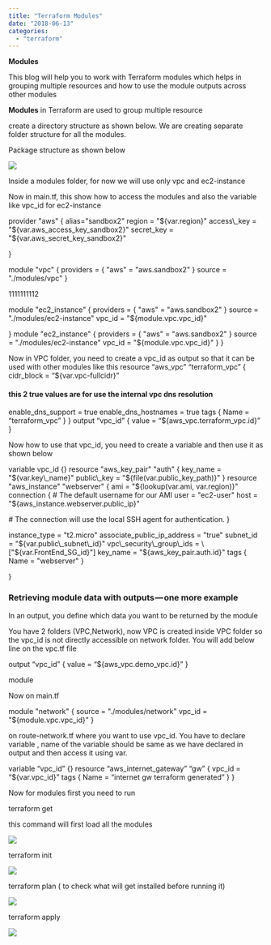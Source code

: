 ```yaml
---
title: "Terraform Modules"
date: "2018-06-13"
categories: 
  - "terraform"
---
```


**Modules**

This blog will help you to work with Terraform modules which helps in grouping multiple resources and how to use the module outputs across other modules

**Modules** in Terraform are used to group multiple resource

create a directory structure as shown below. We are creating separate folder structure for all the modules.

Package structure as shown below

![](https://cdn-images-1.medium.com/max/800/1*Pl2d7r9IfZqmRMNJYMxDdQ.png)

Inside a modules folder, for now we will use only vpc and ec2-instance

Now in main.tf, this show how to access the modules and also the variable like vpc\_id for ec2-instance

provider "aws" {
alias="sandbox2"
region = "${var.region}"
access\_key = "${var.aws\_access\_key\_sandbox2}"
secret\_key = "${var.aws\_secret\_key\_sandbox2}"

}

module "vpc" {
providers = {
    "aws" = "aws.sandbox2"
  }
source = "./modules/vpc"
}

1111111112

module "ec2\_instance" {
 providers = {
    "aws" = "aws.sandbox2"
  }
  source = "./modules/ec2-instance"
  vpc\_id = "${module.vpc.vpc\_id}"

}
module "ec2\_instance" {
 providers = {
 "aws" = "aws.sandbox2" }
source = "./modules/ec2-instance"
vpc\_id = "${module.vpc.vpc\_id}"
}
}

Now in VPC folder, you need to create a vpc\_id as output so that it can be used with other modules like this
resource “aws\_vpc” “terraform\_vpc” { 
 cidr\_block = “${var.vpc-fullcidr}” 
 #### this 2 true values are for use the internal vpc dns resolution
enable\_dns\_support = true
 enable\_dns\_hostnames = true
 tags {
 Name = “terraform\_vpc”
 }
}
output “vpc\_id” { 
 value = “${aws\_vpc.terraform\_vpc.id}” 
}

Now how to use that vpc\_id, you need to create a variable and then use it as shown below

variable vpc\_id {}
resource "aws\_key\_pair" "auth" {
  key\_name   = "${var.key\_name}"
  public\_key = "${file(var.public\_key\_path)}"
}
resource "aws\_instance" "webserver" {
  ami           = "${lookup(var.ami, var.region)}"
 connection {
    # The default username for our AMI
    user = "ec2-user"
host = "${aws\_instance.webserver.public\_ip}"

\# The connection will use the local SSH agent for authentication.
  }

instance\_type = "t2.micro"
  associate\_public\_ip\_address = "true"
  subnet\_id = "${var.public\_subnet\_id}"
  vpc\_security\_group\_ids = \["${var.FrontEnd\_SG\_id}"\]
 key\_name = "${aws\_key\_pair.auth.id}" 
 tags {
        Name = "webserver"
  }
  
}

### Retrieving module data with outputs — one more example

In an output, you define which data you want to be returned by the module

You have 2 folders (VPC,Network), now VPC is created inside VPC folder so the vpc\_id is not directly accessible on network folder. You will add below line on the vpc.tf file

output “vpc\_id” {
 value = “${aws\_vpc.demo\_vpc.id}”
}

module

Now on main.tf

module "network" {
  source = "./modules/network"
  vpc\_id = "${module.vpc.vpc\_id}"
}

on route-network.tf where you want to use vpc\_id. You have to declare variable , name of the variable should be same as we have declared in output and then access it using var.

variable “vpc\_id” {}
resource “aws\_internet\_gateway” “gw” {
 vpc\_id = “${var.vpc\_id}”
 tags {
 Name = “internet gw terraform generated”
 }
}

Now for modules first you need to run

terraform get

this command will first load all the modules

![](https://cdn-images-1.medium.com/max/800/1*qqahU1XKYnOoaNXcFhcxPg.png)

terraform init

![](https://cdn-images-1.medium.com/max/800/1*hne5Y1Gzs4TzLCWDBZwlUg.png)

terraform plan ( to check what will get installed before running it)

![](https://cdn-images-1.medium.com/max/800/1*_MYXi-bb53QOLPeHQ7sGXg.png)

terraform apply

![](https://cdn-images-1.medium.com/max/800/1*mDEyCTET77aKZ88am9Y18w.png)
